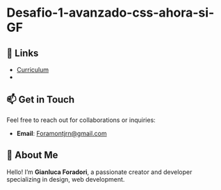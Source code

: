 # Desafio-1-avanzado-css-ahora-si-GF
## 🔗 Links
- [Curriculum](https://gianluca-cl.github.io/Curriculum/) 
-

## 📫 Get in Touch
Feel free to reach out for collaborations or inquiries:

- **Email**: [Foramontjrn@gmail.com](Foramontjr@gmail.com)

## 🌟 About Me
Hello! I’m **Gianluca Foradori**, a passionate creator and developer specializing in design, web development.
